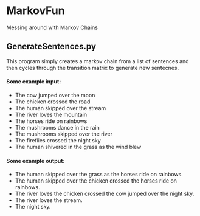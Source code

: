 # MarkovFun
Messing around with Markov Chains

## GenerateSentences.py
This program simply creates a markov chain from a list of sentences and then cycles through the transition matrix to generate new sentecnes.

#### Some example input:
- The cow jumped over the moon
- The chicken crossed the road
- The human skipped over the stream
- The river loves the mountain
- The horses ride on rainbows
- The mushrooms dance in the rain
- The mushrooms skipped over the river
- The fireflies crossed the night sky
- The human shivered in the grass as the wind blew

#### Some example output:
- The human skipped over the grass as the horses ride on rainbows.
- The human skipped over the chicken crossed the horses ride on rainbows.
- The river loves the chicken crossed the cow jumped over the night sky.
- The river loves the stream.
- The night sky.
